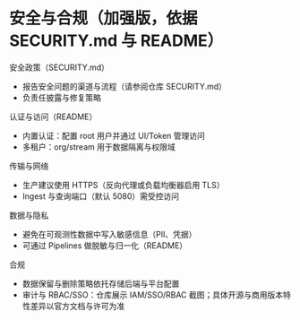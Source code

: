 # 安全与合规（加强版，依据 SECURITY.md 与 README）

安全政策（SECURITY.md）
- 报告安全问题的渠道与流程（请参阅仓库 SECURITY.md）
- 负责任披露与修复策略

认证与访问（README）
- 内置认证：配置 root 用户并通过 UI/Token 管理访问
- 多租户：org/stream 用于数据隔离与权限域

传输与网络
- 生产建议使用 HTTPS（反向代理或负载均衡器启用 TLS）
- Ingest 与查询端口（默认 5080）需受控访问

数据与隐私
- 避免在可观测性数据中写入敏感信息（PII、凭据）
- 可通过 Pipelines 做脱敏与归一化（README）

合规
- 数据保留与删除策略依托存储后端与平台配置
- 审计与 RBAC/SSO：仓库展示 IAM/SSO/RBAC 截图；具体开源与商用版本特性差异以官方文档与许可为准